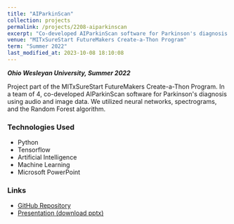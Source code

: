 ```yaml
---
title: "AIParkinScan"
collection: projects
permalink: /projects/2208-aiparkinscan
excerpt: "Co-developed AIParkinScan software for Parkinson's diagnosis using audio and image data. Utilized neural networks, spectrograms, and Random Forest algorithm."
venue: "MITxSureStart FutureMakers Create-a-Thon Program"
term: "Summer 2022"
last_modified_at: 2023-10-08 18:10:08
---
```


***Ohio Wesleyan University, Summer 2022***

Project part of the MITxSureStart FutureMakers Create-a-Thon Program. In a team of 4, co-developed AIParkinScan software for Parkinson's diagnosis using audio and image data. We utilized neural networks, spectrograms, and the Random Forest algorithm.

### Technologies Used

- Python
- Tensorflow
- Artificial Intelligence
- Machine Learning
- Microsoft PowerPoint

### Links

- [GitHub Repository](https://github.com/Aadarsha2002/AIPS)
- [Presentation (download pptx)](https://docs.google.com/presentation/d/10910WNa3CjiXIcH_T5OIXyOuOTiVKFHr/export/pptx)
